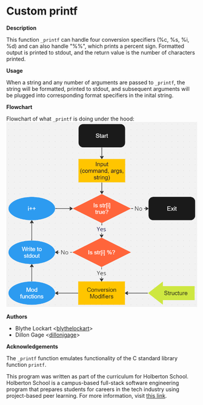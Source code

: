 <h1><b>Custom printf</b></h1>

<b>Description</b>

This function `_printf` can handle four conversion specifiers (%c, %s, %i, %d) and can also handle "%%", which prints a percent sign. Formatted output is printed to stdout, and the return value is the number of characters printed.  

<b>Usage</b>

When a string and any number of arguments are passed to `_printf`, the string will be formatted, printed to stdout, and subsequent arguments will be plugged into corresponding format specifiers in the inital string.

<b>Flowchart</b>

Flowchart of what `_printf` is doing under the hood:
![Screenshot](https://github.com/blythelockhart/holbertonschool-printf/blob/5b81dffd7c3b7851fd2dc2062e2da1a987321413/_printf_flowchart.png)

<b>Authors</b>

* Blythe Lockart <[blythelockart](https://github.com/blythelockhart)>
* Dillon Gage <[dillonjgage](https://github.com/dillonjgage)>

<b>Acknowledgements</b>

The `_printf` function emulates functionality of the C standard library
function `printf`.

This program was written as part of the curriculum for Holberton School.
Holberton School is a campus-based full-stack software engineering program
that prepares students for careers in the tech industry using project-based
peer learning. For more information, visit [this link](https://www.holbertonschool.com/).

